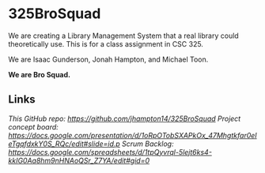 # 325BroSquad

We are creating a Library Management System that a real library could theoretically use.
This is for a class assignment in CSC 325.

We are Isaac Gunderson, Jonah Hampton, and Michael Toon.

**We are Bro Squad.**

## Links

*This GitHub repo: <https://github.com/jhampton14/325BroSquad>*
*Project concept board: <https://docs.google.com/presentation/d/1oRpOTobSXAPkOx_47Mhgtkfar0eIeTgqfdxkY0S_RQc/edit#slide=id.p>*
*Scrum Backlog: <https://docs.google.com/spreadsheets/d/1tpQyvrql-5lejt6ks4-kkIG0Aa8hm9nHNAoQSr_Z7YA/edit#gid=0>*